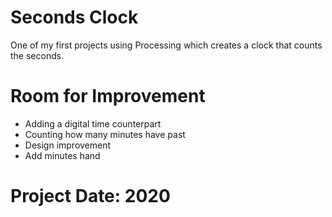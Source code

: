 # Seconds Clock 
One of my first projects using Processing which creates a clock that counts the seconds.
<br>

# Room for Improvement

<ul>
  <li>Adding a digital time counterpart</li>
  <li>Counting how many minutes have past</li>
  <li>Design improvement</li>
  <li>Add minutes hand</li>
</ul>

# Project Date: 2020


